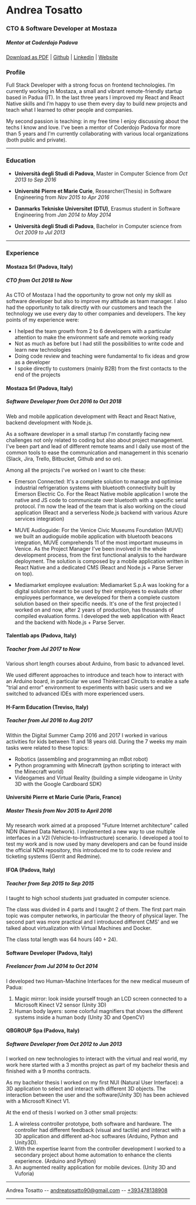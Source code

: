 # Andrea Tosatto

### CTO & Software Developer at Mostaza

##### Mentor at Coderdojo Padova

[Download as PDF](https://tosat.to/resume.pdf) | [Github](https://github.com/andtos90) | [Linkedin](https://it.linkedin.com/in/tosattoandrea/en) | [Website](https://tosat.to/)

### Profile

Full Stack Developer with a strong focus on frontend technologies.
I’m currently working in Mostaza, a small and vibrant remote-friendly startup based in Padua (IT). In the last three years I improved my React and React Native skills and I’m happy to use them every day to build new projects and teach what I learned to other people and companies.

My second passion is teaching: in my free time I enjoy discussing about the techs I know and love. I've been a mentor of Coderdojo Padova for more than 5 years and I'm currently collaborating with various local organizations (both public and private).

---

### Education

- **Università degli Studi di Padova**, Master in Computer Science from _Oct 2013 to Sep 2016_

- **Université Pierre et Marie Curie**, Researcher(Thesis) in Software Engineering from _Nov 2015 to Apr 2016_

- **Danmarks Tekniske Universitet (DTU)**, Erasmus student in Software Engineering from _Jan 2014 to May 2014_

- **Università degli Studi di Padova**, Bachelor in Computer science from _Oct 2009 to Jul 2013_

---

### Experience

#### Mostaza Srl (Padova, Italy)

##### _CTO_ from **Oct 2018 to Now**

As CTO of Mostaza I had the opportunity to grow not only my skill as software developer but also to improve my attitude as team manager. I also had the opportunity to talk directly with our customers and teach the technology we use every day to other companies and developers. The key points of my experience were:

- I helped the team growth from 2 to 6 developers with a particular attention to make the environment safe and remote working ready
- Not as much as before but I had still the possibilities to write code and learn new technologies
- Doing code review and teaching were fundamental to fix ideas and grow as a developer
- I spoke directly to customers (mainly B2B) from the first contacts to the end of the projects

#### Mostaza Srl (Padova, Italy)

##### _Software Developer_ from **Oct 2016 to Oct 2018**

Web and mobile application development with React and React Native, backend development with Node.js.

As a software developer in a small startup I'm constantly facing new challenges not only related to coding but also about project management. I've been part and lead of different remote teams and I daily use most of the common tools to ease the communication and management in this scenario (Slack, Jira, Trello, Bitbucket, Github and so on).

Among all the projects I've worked on I want to cite these:

- Emerson Connected:
  It's a complete solution to manage and optimise industrial refrigeration systems with bluetooth connectivity built by Emerson Electric Co. For the React Native mobile application I wrote the native and JS code to communicate over bluetooth with a specific serial protocol. I'm now the lead of the team that is also working on the cloud application (React and a serverless Node.js backend with various Azure services integration)

- MUVE Audioguide:
  For the Venice Civic Museums Foundation (MUVE) we built an audioguide mobile application with bluetooth beacons integration, MUVE comprehends 11 of the most important museums in Venice. As the Project Manager I've been involved in the whole development process, from the first functional analysis to the hardware deployment. The solution is composed by a mobile application written in React Native and a dedicated CMS (React and Node.js + Parse Server on top).

- Mediamarket employee evaluation:
  Mediamarket S.p.A was looking for a digital solution meant to be used by their employees to evaluate other employees performance, we developed for them a complete custom solution based on their specific needs. It's one of the first projected I worked on and now, after 2 years of production, has thousands of compiled evaluation forms. I developed the web application with React and the backend with Node.js + Parse Server.

#### Talentlab aps (Padova, Italy)

##### _Teacher_ from **Jul 2017 to Now**

Various short length courses about Arduino, from basic to advanced level.

We used different approaches to introduce and teach how to interact with an Arduino board, in particular we used Thinkercad Circuits to enable a safe "trial and error" environment to experiments with basic users and we switched to advanced IDEs with more experienced users.

#### H-Farm Education (Treviso, Italy)

##### _Teacher_ from **Jul 2016 to Aug 2017**

Within the Digital Summer Camp 2016 and 2017 I worked in various activities for kids between 11 and 18 years old. During the 7 weeks my main tasks were related to these topics:

- Robotics (assembling and programming an mBot robot)
- Python programming with Minecraft (python scripting to interact with the Minecraft world)
- Videogames and Virtual Reality (building a simple videogame in Unity 3D with the Google Cardboard SDK)

#### Université Pierre et Marie Curie (Paris, France)

##### _Master Thesis_ from **Nov 2015 to April 2016**

My research work aimed at a proposed "Future Internet architecture" called NDN (Named Data Network). I implemented a new way to use multiple interfaces in a V2I (Vehicle-to-Infrastructure) scenario.
I developed a tool to test my work and is now used by many developers and can be found inside the official NDN repository, this introduced me to to code review and ticketing systems (Gerrit and Redmine).

#### IFOA (Padova, Italy)

##### _Teacher_ from **Sep 2015 to Sep 2015**

I taught to high school students just graduated in computer science.

The class was divided in 4 parts and I taught 2 of them. The first part main topic was computer networks, in particular the theory of physical layer. The second part was more practical and I introduced different CMS' and we talked about virtualization with Virtual Machines and Docker.

The class total length was 64 hours (40 + 24).

#### Software Developer (Padova, Italy)

##### _Freelancer_ from **Jul 2014 to Oct 2014**

I developed two Human-Machine Interfaces for the new medical museum of Padua:

1. Magic mirror: look inside yourself trough an LCD screen connected to a Microsoft Kinect V2 sensor (Unity 3D)
2. Human body layers: some colorful magnifiers that shows the different systems inside a human body (Unity 3D and OpenCV)

#### QBGROUP Spa (Padova, Italy)

##### _Software Developer_ from **Oct 2012 to Jun 2013**

I worked on new technologies to interact with the virtual and real world, my work here started with a 3 months project as part of my bachelor thesis and finished with a 9 months contracts.

As my bachelor thesis I worked on my first NUI (Natural User Interface): a 3D application to select and interact with different 3D objects. The interaction between the user and the software(Unity 3D) has been achieved with a Microsoft Kinect V1.

At the end of thesis I worked on 3 other small projects:

1. A wireless controller prototype, both software and hardware. The controller had different feedback (visual and tactile) and interact with a 3D application and different ad-hoc softwares (Arduino, Python and Unity3D).
2. With the expertise learnt from the controller development I worked to a secondary project about home automation to enhance the clients experience. (Arduino and Python)
3. An augmented reality application for mobile devices. (Unity 3D and Vuforia)

---

Andrea Tosatto -- [andreatosatto90@gmail.com](mailto:andreatosatto90@gmail.com) -- [+393478138908](tel:+393478138908)

---
